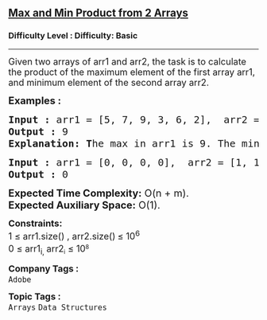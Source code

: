 <h2><a href="https://www.geeksforgeeks.org/problems/product-of-maximum-in-first-array-and-minimum-in-second3943/1?page=7&difficulty=Basic&sortBy=submissions">Max and Min Product from 2 Arrays</a></h2><h3>Difficulty Level : Difficulty: Basic</h3><hr><div class="problems_problem_content__Xm_eO"><p><span style="font-size: 18px;">Given two arrays of arr1 and arr2, the task is to calculate the product of the maximum element of the first array arr1, and minimum element of the second array arr2.</span></p>
<p><span style="font-size: 20px;"><strong>Examples :</strong></span></p>
<pre><span style="font-size: 20px;"><strong>Input :</strong> arr1 = [5, 7, 9, 3, 6, 2],  arr2 = [1, 2, 6, 1, 9]
<strong>Output :</strong> 9
<strong>Explanation: T</strong>he max in arr1 is 9. The min element in arr2 is 1. The product is 9*1 = 9.
</span></pre>
<pre><span style="font-size: 20px;"><strong>Input :</strong> arr1 = [0, 0, 0, 0],  arr2 = [1, 1, 2]<br><strong>Output :</strong> 0
</span></pre>
<p><span style="font-size: 20px;"><strong>Expected Time Complexity:</strong> O(n + m).<br><strong>Expected Auxiliary Space:</strong> O(1).</span></p>
<p><span style="font-size: 18px;"><strong>Constraints:</strong><br>1 ≤ arr1.size() , arr2.size()<sub>&nbsp;</sub>≤ 10<sup>6</sup><br>0 ≤ arr1<sub>i,&nbsp;</sub></span><span style="font-size: 18px;">arr2</span><sub>i</sub><span style="font-size: 18px;">&nbsp;≤ 10</span><sup>8</sup></p></div><p><span style=font-size:18px><strong>Company Tags : </strong><br><code>Adobe</code>&nbsp;<br><p><span style=font-size:18px><strong>Topic Tags : </strong><br><code>Arrays</code>&nbsp;<code>Data Structures</code>&nbsp;